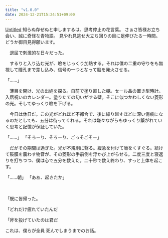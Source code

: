 ```yaml
---
title: "v1.0.0"
date: 2024-12-21T15:24:51+09:00
---
```

[Untitled](../../Clean/Canareal/Untitled.md)
知らぬ存ぜぬと申しまするは、思考停止の花言葉。
さぁさ皆様お立ち会い、誠に奇怪な青物語。
見やれ見逃せ大立ち回りの目に足伸びたる一時間。
どうか御目見得願います。



　退屈で刺激的な日々だった。


　するりと入り込む光が、瞼をじっくり加熱する。それは僕の二重の守りをも無視して瞳孔まで差し込み、信号の一つとなって脳を発火させる。

「……」

　薄目を開け、光の出処を探る。自前で塗り直した棚。セール品の置き型時計。入居祝いのカレンダー。塗りたての匂いがする壁。そこに似つかわしくない菱形の光。そしてゆっくり瞼を下げる。

　今日は休日だ。この光がどれほど不都合で、後に繰り越すほどに深い傷痕になるのだとしても、五分は待ってくれる。それは嫌々ながらもゆっくり繋がれていく思考と記憶が保証していた。

「……」
「そろーり、そろーり、ごっそごそー」

　だがその期間は過ぎた。光が不規則に翳る。緩急を付けて瞼をくすぐる。続けて鼓膜を震わす物音が、その菱形の手前側を浮かび上がらせる。二度三度と寝返りを打ちつつ、僕は心で五分を数えた。二十秒で数え終わり、すっと上体を起こす。

「……朝」
「ああ、起きたか」

　





「既に皆帰った。

「どれだけ疲れていたんだ

「斧を投げていたのは君だ












これは、僕らが全員
死んでしまうまでのお話。
